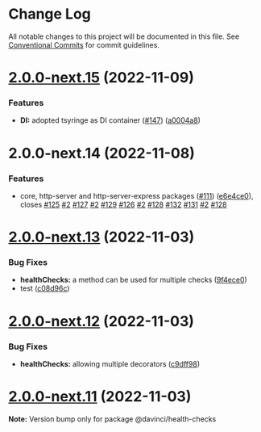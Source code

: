 # Change Log

All notable changes to this project will be documented in this file.
See [Conventional Commits](https://conventionalcommits.org) for commit guidelines.

# [2.0.0-next.15](https://github.com/HPInc/davinci/compare/@davinci/health-checks@2.0.0-next.14...@davinci/health-checks@2.0.0-next.15) (2022-11-09)


### Features

* **DI:** adopted tsyringe as DI container ([#147](https://github.com/HPInc/davinci/issues/147)) ([a0004a8](https://github.com/HPInc/davinci/commit/a0004a87bf060861b632f87e70c453bf86135225))





# 2.0.0-next.14 (2022-11-08)


### Features

* core, http-server and http-server-express packages ([#111](https://github.com/HPInc/davinci/issues/111)) ([e6e4ce0](https://github.com/HPInc/davinci/commit/e6e4ce0dcc81a3b44976cde471353f77ad872e65)), closes [#125](https://github.com/HPInc/davinci/issues/125) [#2](https://github.com/HPInc/davinci/issues/2) [#127](https://github.com/HPInc/davinci/issues/127) [#2](https://github.com/HPInc/davinci/issues/2) [#129](https://github.com/HPInc/davinci/issues/129) [#126](https://github.com/HPInc/davinci/issues/126) [#2](https://github.com/HPInc/davinci/issues/2) [#128](https://github.com/HPInc/davinci/issues/128) [#132](https://github.com/HPInc/davinci/issues/132) [#131](https://github.com/HPInc/davinci/issues/131) [#2](https://github.com/HPInc/davinci/issues/2) [#128](https://github.com/HPInc/davinci/issues/128)





# [2.0.0-next.13](https://github.com/HPInc/davinci/compare/@davinci/health-checks@2.0.0-next.12...@davinci/health-checks@2.0.0-next.13) (2022-11-03)


### Bug Fixes

* **healthChecks:** a method can be used for multiple checks ([9f4ece0](https://github.com/HPInc/davinci/commit/9f4ece04e7c92d57c65dc0757d7675ff0804c07b))
* test ([c08d96c](https://github.com/HPInc/davinci/commit/c08d96ca0b5020eed4be8fc87573368361a9a812))





# [2.0.0-next.12](https://github.com/HPInc/davinci/compare/@davinci/health-checks@2.0.0-next.11...@davinci/health-checks@2.0.0-next.12) (2022-11-03)


### Bug Fixes

* **healthChecks:** allowing multiple decorators ([c9dff98](https://github.com/HPInc/davinci/commit/c9dff98ffc2bb2bb694f8ae1f0a18ca2f82647cd))





# [2.0.0-next.11](https://github.com/HPInc/davinci/compare/@davinci/health-checks@2.0.0-next.10...@davinci/health-checks@2.0.0-next.11) (2022-11-03)

**Note:** Version bump only for package @davinci/health-checks
